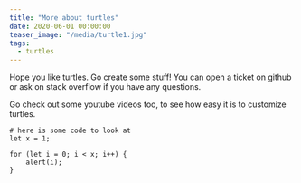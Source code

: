 ```yaml
---
title: "More about turtles"
date: 2020-06-01 00:00:00
teaser_image: "/media/turtle1.jpg"
tags:
  - turtles
---
```


Hope you like turtles. Go create some stuff! You can open a ticket on github or ask on stack overflow if you have any questions. <p class="bg-red-600">Go check out some youtube videos too, to see how easy it is to customize turtles.</p>

```
# here is some code to look at
let x = 1;

for (let i = 0; i < x; i++) {
	alert(i);
}
```